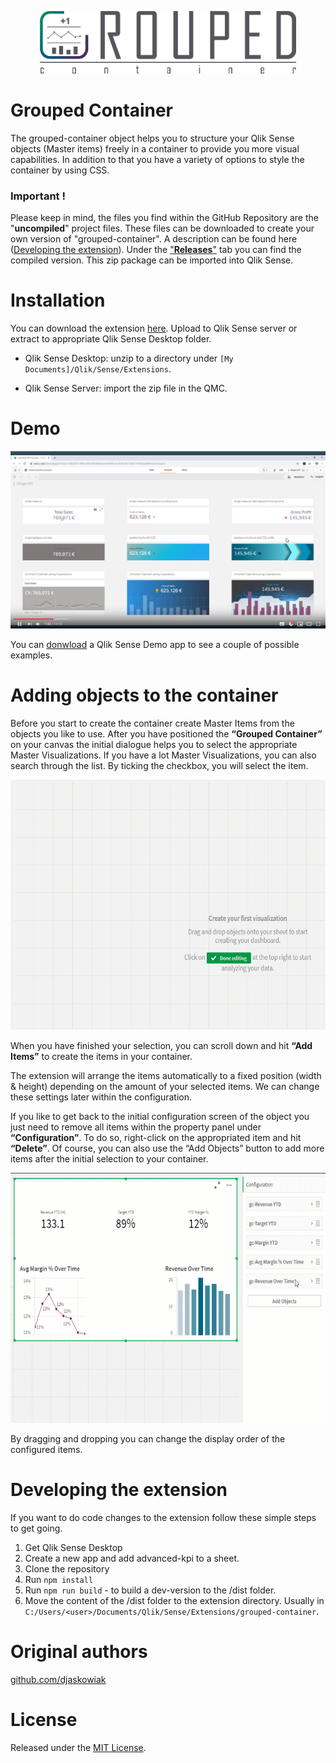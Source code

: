 <p align="center"><img src="https://github.com/djaskowiak/data/blob/master/logo_full%400%2C33x.png" height="100" /></p>

# Grouped Container 

The grouped-container object helps you to structure your Qlik Sense objects (Master items) freely in a container to provide you more visual capabilities. In addition to that you have a variety of options to style the container by using CSS. 

### Important !
Please keep in mind, the files you find within the GitHub Repository are the "**uncompiled**" project files. These files can be downloaded to create your own version of "grouped-container". A description can be found here ([Developing the extension](#dev)). Under the ["**Releases**"](https://github.com/djaskowiak/grouped-container/releases) tab you can find the compiled version. This zip package can be imported into Qlik Sense.


# Installation

You can download the extension [here](https://github.com/djaskowiak/grouped-container/releases). Upload to Qlik Sense server or extract to appropriate Qlik Sense Desktop folder.

* Qlik Sense Desktop: unzip to a directory under `[My Documents]/Qlik/Sense/Extensions`.

* Qlik Sense Server: import the zip file in the QMC.

# Demo

[![Advanced KPI Object](https://raw.githubusercontent.com/djaskowiak/data/master/2019-12-05%2010_28_15-Window.png)](https://youtu.be/i2NlWX7plM4)

You can [donwload](https://github.com/djaskowiak/grouped-container/raw/main/demo/grouped-container%20examples.qvf) a Qlik Sense Demo app to see a couple of possible examples.

# Adding objects to the container <a name="addingobjects"></a>

Before you start to create the container create Master Items from the objects you like to use. After you have positioned the **“Grouped Container”** on your canvas the initial dialogue helps you to select the appropriate Master Visualizations. If you have a lot Master Visualizations, you can also search through the list. By ticking the checkbox, you will select the item.

<p align="center"><img src="https://github.com/djaskowiak/data/blob/master/grouped-container-addingObjects.gif" height="400" /></p>

When you have finished your selection, you can scroll down and hit **“Add Items”** to create the items in your container.

The extension will arrange the items automatically to a fixed position (width & height) depending on the amount of your selected items. We can change these settings later within the configuration.

If you like to get back to the initial configuration screen of the object you just need to remove all items within the property panel under **“Configuration”**. To do so, right-click on the appropriated item and hit **“Delete”**. Of course, you can also use the “Add Objects” button to add more items after the initial selection to your container.

<p align="center"><img src="https://github.com/djaskowiak/data/blob/master/grouped-container-changingItems.gif" height="400" /></p>

By dragging and dropping you can change the display order of the configured items.

# Developing the extension <a name="dev"></a>

If you want to do code changes to the extension follow these simple steps to get going.

1. Get Qlik Sense Desktop
2. Create a new app and add advanced-kpi to a sheet.
3. Clone the repository
4. Run `npm install`
5. Run `npm run build` - to build a dev-version to the /dist folder.
6. Move the content of the /dist folder to the extension directory. Usually in `C:/Users/<user>/Documents/Qlik/Sense/Extensions/grouped-container`.

# Original authors <a name="authors"></a>
[github.com/djaskowiak](https://github.com/djaskowiak)

# License <a name="license"></a>
Released under the [MIT License](LICENSE).